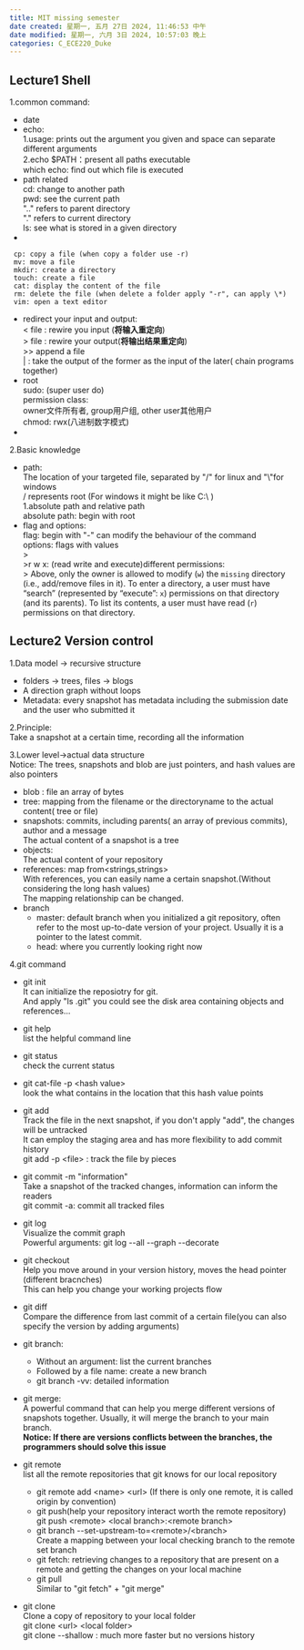```yaml
---
title: MIT missing semester
date created: 星期一, 五月 27日 2024, 11:46:53 中午
date modified: 星期一, 六月 3日 2024, 10:57:03 晚上
categories: C_ECE220_Duke
---
```


## Lecture1 Shell

1.common command:
   - date
   - echo:  
     1.usage: prints out the argument you given and space can separate different arguments  
	 2.echo $PATH：present all paths executable  
	 which echo: find out which file is executed
   - path related  
	 cd: change to another path  
	 pwd: see the current path  
	 ".." refers to parent directory  
	 "." refers to current directory  
	 ls: see what is stored in a given directory
   - 

	 cp: copy a file (when copy a folder use -r)  
	 mv: move a file  
	 mkdir: create a directory  
	 touch: create a file  
	 cat: display the content of the file  
	 rm: delete the file (when delete a folder apply "-r", can apply \*)  
	 vim: open a text editor

   - redirect your input and output:  
     \< file : rewire you input (**将输入重定向**)  
     \> file : rewire your output(**将输出结果重定向**)  
     \>> append a file  
     \| : take the output of the former as the input of the later( chain programs together)
   - root  
     sudo: (super user do)  
     permission class:  
     owner文件所有者, group用户组, other user其他用户  
     chmod: rwx(八进制数字模式)
   - 
2.Basic knowledge
   - path:  
     The location of your targeted file, separated by "/" for linux and "\\"for windows  
     / represents root (For windows it might be like C:\\ )  
	     1.absolute path and relative path  
	     absolute path: begin with root
   - flag and options:  
	 flag: begin with "-" can modify the behaviour of the command  
     options: flags with values  
    >  
    >r w x: (read write and execute)different permissions:  
    > Above, only the owner is allowed to modify (`w`) the `missing` directory (i.e., add/remove files in it). To enter a directory, a user must have “search” (represented by “execute”: `x`) permissions on that directory (and its parents). To list its contents, a user must have read (`r`) permissions on that directory.

## Lecture2 Version control

1.Data model -> recursive structure
- folders -> trees, files -> blogs
- A direction graph without loops 
- Metadata: every snapshot has metadata including the submission date and the user who submitted it

2.Principle:  
Take a snapshot at a certain time, recording all the information

3.Lower level->actual data structure  
Notice: The trees, snapshots and blob are just pointers, and hash values are also pointers
- blob : file an array of bytes
- tree: mapping from the filename or the directoryname to the actual content( tree or file)
- snapshots: commits, including parents( an array of previous commits), author and a message  
    The actual content of a snapshot is a tree
- objects:  
	 The actual content of your repository
- references: map from<strings,strings>  
	 With references, you can easily name a certain snapshot.(Without considering the long hash values)  
	 The mapping relationship can be changed.
- branch
	 - master: default branch when you initialized a git repository, often refer to the most up-to-date version of your project. Usually it is a pointer to the latest commit.
	 - head: where you currently looking right now


4.git command
- git init  
  It can initialize the reposiotry for git.  
  And apply "ls .git" you could see the disk area containing objects and references...
- git help  
  list the helpful command line
- git status  
  check the current status
- git cat-file -p \<hash value\>  
	look the what contains in the location that this hash value points
- git add  
  Track the file in the next snapshot, if you don't apply "add", the changes will be untracked  
  It can employ the staging area and has more flexibility to add commit history  
  git add -p \<file\> : track the file by pieces

- git commit -m "information"  
  Take a snapshot of the tracked changes, information can inform the readers  
  git commit -a: commit all tracked files

- git log  
  Visualize  the commit graph  
  Powerful arguments: git log --all --graph --decorate

- git checkout  
  Help you move around in your version history, moves the head pointer (different bracnches)  
  This can help you change your working projects flow

- git diff  
  Compare the difference from last commit of a certain file(you can also specify the version by adding arguments)

- git branch:
  - Without an argument: list the current branches
  - Followed by a file name: create a new branch 
  - git branch -vv: detailed information


- git merge:  
  A powerful command that can help you merge different versions of snapshots together. Usually, it will merge the branch to your main branch.  
   **Notice: If there are versions conflicts between the branches, the programmers should solve this issue**
   
- git remote  
  list all the remote repositories that git knows for our local repository
  - git remote add \<name\> \<url\> (If there is only one remote, it is called origin by convention)
  - git push(help your repository interact worth the remote repository)  
	 git push \<remote\> \<local branch\>:\<remote branch\>
  -  git branch --set-upstream-to=\<remote\>/\<branch\>  
    Create a mapping between your local checking branch to the remote set branch
  - git fetch: retrieving changes to a repository that are present on a remote and getting the changes on your local machine
  - git pull  
    Similar to "git fetch" + "git merge"

- git clone  
  Clone a copy of repository to your local folder  
  git clone \<url\> \<local folder\>  
  git clone --shallow : much more faster but no versions history